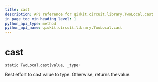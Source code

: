 ```yaml
---
title: cast
description: API reference for qiskit.circuit.library.TwoLocal.cast
in_page_toc_min_heading_level: 1
python_api_type: method
python_api_name: qiskit.circuit.library.TwoLocal.cast
---
```


# cast

<span id="qiskit.circuit.library.TwoLocal.cast" />

`static TwoLocal.cast(value, _type)`

Best effort to cast value to type. Otherwise, returns the value.

